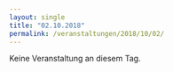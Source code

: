 ```yaml
---
layout: single
title: "02.10.2018"
permalink: /veranstaltungen/2018/10/02/
---
```


Keine Veranstaltung an diesem Tag.
